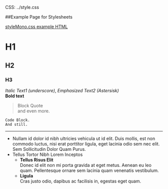 CSS: ../style.css

##Example Page for Stylesheets

 [styleMono.css example HTML](styleMono.html)

# H1  
## H2
### H3

_Italic Text1 (underscore)_, *Emphasized Text2 (Astersisk)*  
**Bold text**

> Block Quote  
> and even more.

	Code Block.
	And still.

----------

* Nullam id dolor id nibh ultricies vehicula ut id elit. Duis mollis, est non commodo luctus, nisi erat porttitor ligula, eget lacinia odio sem nec elit. Sem Sollicitudin Dolor Quam Purus.
* 	Tellus Tortor Nibh Lorem Inceptos
	* **Tellus Risus Elit**  
	Donec id elit non mi porta gravida at eget metus. Aenean eu leo quam. Pellentesque ornare sem lacinia quam venenatis vestibulum. 
	* **Ligula**  
	Cras justo odio, dapibus ac facilisis in, egestas eget quam. 
